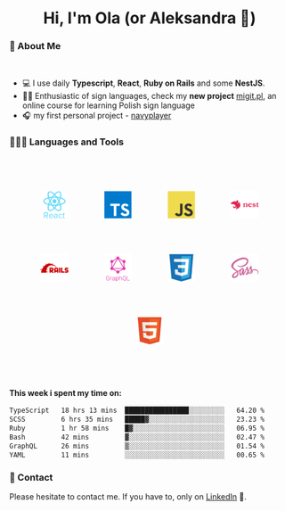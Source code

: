 <h1 align="center">Hi, I'm Ola (or Aleksandra 🧐)</h1>

### 💅 About Me

<br/>

- 💻 I use daily **Typescript**, **React**, **Ruby on Rails** and some **NestJS**.
- 🤟🏻 Enthusiastic of sign languages, check my **new project** [migit.pl](https://migit.pl/), an online course for learning Polish sign language
- 🎧 my first personal project - [navyplayer](https://navyplayer.netlify.app/)

### 👩🏻‍💻 Languages and Tools

<br/>
<p align="center">

  <img src="https://github.com/devicons/devicon/blob/master/icons/react/react-original-wordmark.svg" alt="react" width='50' style="margin:30px">
  <img src="https://github.com/devicons/devicon/blob/master/icons/typescript/typescript-original.svg" alt="ts" width='50' style="margin:30px">
  <img src="https://github.com/devicons/devicon/blob/master/icons/javascript/javascript-original.svg" alt="js" width='50' style="margin:30px">
  <img src="https://github.com/devicons/devicon/blob/master/icons/nestjs/nestjs-plain-wordmark.svg" alt="nest" width='50' style="margin:30px">
  <img src="https://github.com/devicons/devicon/blob/master/icons/rails/rails-plain-wordmark.svg" alt="rails" width='50' style="margin:30px">
  <img src="https://github.com/devicons/devicon/blob/master/icons/graphql/graphql-plain-wordmark.svg" alt="graphql" width='50' style="margin:30px">
  <img src="https://github.com/devicons/devicon/blob/master/icons/css3/css3-original.svg" alt="css3" width='50' style="margin:30px">
  <img src="https://github.com/devicons/devicon/blob/master/icons/sass/sass-original.svg" alt="sass" width='50' style="margin:30px">
  <img src="https://github.com/devicons/devicon/blob/master/icons/html5/html5-original.svg" alt="html5" width='50' style="margin:30px">

</p>
<br/>

**This week i spent my time on:**

<!--START_SECTION:waka-->

```text
TypeScript   18 hrs 13 mins  ████████████████░░░░░░░░░   64.20 %
SCSS         6 hrs 35 mins   █████▓░░░░░░░░░░░░░░░░░░░   23.23 %
Ruby         1 hr 58 mins    █▓░░░░░░░░░░░░░░░░░░░░░░░   06.95 %
Bash         42 mins         ▓░░░░░░░░░░░░░░░░░░░░░░░░   02.47 %
GraphQL      26 mins         ▒░░░░░░░░░░░░░░░░░░░░░░░░   01.54 %
YAML         11 mins         ░░░░░░░░░░░░░░░░░░░░░░░░░   00.65 %
```

<!--END_SECTION:waka-->

### 📨 Contact

Please hesitate to contact me. If you have to, only on <a href="https://linkedin.com/in/aleksandra-kamińska">LinkedIn</a> 🙂.

